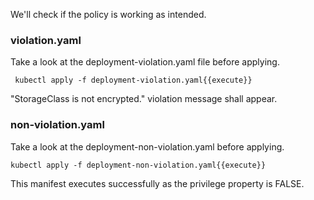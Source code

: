 We'll check if the policy is working as intended.

### violation.yaml
Take a look at the deployment-violation.yaml file before applying.

``` kubectl apply -f deployment-violation.yaml{{execute}}```

"StorageClass is not encrypted." violation message shall appear.

### non-violation.yaml
Take a look at the deployment-non-violation.yaml before applying.

```kubectl apply -f deployment-non-violation.yaml{{execute}}```

This manifest executes successfully as the privilege property is FALSE.
